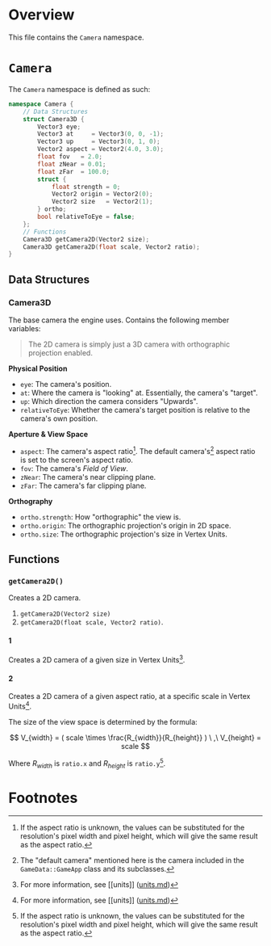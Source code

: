 # Overview

This file contains the `Camera` namespace.

# `Camera`

The `Camera` namespace is defined as such:

```cpp
namespace Camera {
    // Data Structures
    struct Camera3D {
		Vector3 eye;
		Vector3 at     = Vector3(0, 0, -1);
		Vector3 up     = Vector3(0, 1, 0);
		Vector2 aspect = Vector2(4.0, 3.0);
		float fov   = 2.0;
		float zNear = 0.01;
		float zFar  = 100.0;
		struct {
			float strength = 0;
			Vector2 origin = Vector2(0);
			Vector2 size   = Vector2(1);
		} ortho;
		bool relativeToEye = false;
	};
	// Functions
	Camera3D getCamera2D(Vector2 size);
	Camera3D getCamera2D(float scale, Vector2 ratio);
}
```

## Data Structures

### Camera3D

The base camera the engine uses. Contains the following member variables:

> The 2D camera is simply just a 3D camera with orthographic projection enabled.

**Physical Position**
- `eye`: The camera's position.
- `at`: Where the camera is "looking" at. Essentially, the camera's "target".
- `up`: Which direction the camera considers "Upwards".
- `relativeToEye`: Whether the camera's target position is relative to the camera's own position.

**Aperture & View Space**
- `aspect`: The camera's aspect ratio[^1]. The default camera's[^2] aspect ratio is set to the screen's aspect ratio.
- `fov`: The camera's *Field of View*.
- `zNear`: The camera's near clipping plane.
- `zFar`: The camera's far clipping plane.

**Orthography**
- `ortho.strength`: How "orthographic" the view is.
- `ortho.origin`: The orthographic projection's origin in 2D space.
- `ortho.size`: The orthographic projection's size in Vertex Units.

## Functions

### `getCamera2D()`

Creates a 2D camera.

1. `getCamera2D(Vector2 size)`
2. `getCamera2D(float scale, Vector2 ratio)`.

#### 1

Creates a 2D camera of a given size in Vertex Units[^3].

#### 2

Creates a 2D camera of a given aspect ratio, at a specific scale in Vertex Units[^3].

The size of the view space is determined by the formula:

$$
V_{width} = ( scale \times \frac{R_{width}}{R_{height}} )
\ ,\ 
V_{height} = scale
$$

Where $R_{width}$ is `ratio.x` and $R_{height}$ is `ratio.y`[^1].

# Footnotes

[^1]: If the aspect ratio is unknown, the values can be substituted for the resolution's pixel width and pixel height, which will give the same result as the aspect ratio.

[^2]: The "default camera" mentioned here is the camera included in the `GameData::GameApp` class and its subclasses.

[^3]: For more information, see [[units]] \([units.md](../../info/units.md)\)